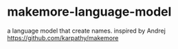 # makemore-language-model
a language model that create names. inspired by Andrej https://github.com/karpathy/makemore
